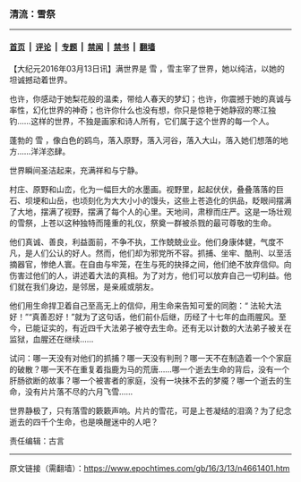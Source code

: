 ### 清流：雪祭

---

#### [首页](../../../..?n4661401) &nbsp;|&nbsp; [评论](../../../../../epoch-comment?n4661401) &nbsp;|&nbsp; [专题](../../../../../epoch-special?n4661401) &nbsp;|&nbsp; [禁闻](../../../../../epoch-news?n4661401) &nbsp;|&nbsp; [禁书](../../../../../books?n4661401) &nbsp;|&nbsp; [翻墙](https://github.com/gfw-breaker/nogfw/blob/master/README.md?n4661401)


<div class="post_content" id="artbody" itemprop="articleBody">
 <!-- article content begin -->
 <p>
  【大纪元2016年03月13日讯】满世界是
  <ok href="https://www.epochtimes.com/gb/tag/%E9%9B%AA.html">
   雪
  </ok>
  ，雪主宰了世界，她以纯洁，以她的坦诚撼动着世界。
 </p>
 <p>
  也许，你感动于她梨花般的温柔，带给人春天的梦幻；也许，你震撼于她的真诚与率性，幻化世界的神奇；也许你什么也没有想，你只是惊艳于她静寂的寒江独钓……这样的世界，不独是画家和诗人所有，它们属于这个世界的每一个人。
 </p>
 <p>
  蓬勃的
  <ok href="https://www.epochtimes.com/gb/tag/%E9%9B%AA.html">
   雪
  </ok>
  ，像白色的鸥鸟，落入原野，落入河谷，落入大山，落入她们想落的地方……洋洋恣肆。
 </p>
 <p>
  世界瞬间圣洁起来，充满祥和与宁静。
 </p>
 <p>
  村庄、原野和山峦，化为一幅巨大的水墨画。视野里，起起伏伏，叠叠落落的巨石、坝埂和山岳，也顷刻化为大大小小的馒头，这些上苍造化的供品，眨眼间摆满了大地，摆满了视野，摆满了每个人的心里。天地间，肃穆而庄严。这是一场壮观的雪祭，上苍以这种独特而隆重的礼仪，祭奠一群被杀戮的最可尊敬的生命。
 </p>
 <p>
  他们真诚、善良，利益面前，不争不执，工作兢兢业业。他们身康体健，气度不凡，是人们公认的好人。然而，他们却为邪党所不容。抓捕、坐牢、酷刑、以至活摘器官，惨绝人寰。在自由与牢笼，在生与死的抉择之间，他们绝不放弃信仰。向伤害过他们的人，讲述着大法的真相。为了对方，他们可以放弃自己一切利益。他们就在我们身边，是邻居，是亲戚或朋友。
 </p>
 <p>
  他们用生命捍卫着自己至高无上的信仰，用生命来告知可爱的同胞：“
  <ok href="https://www.epochtimes.com/gb/tag/%E6%B3%95%E8%BD%AE%E5%A4%A7%E6%B3%95.html">
   法轮大法
  </ok>
  好！”“真善忍好！”就为了这句话，他们前仆后继，历经了十七年的血雨腥风。至今，已能证实的，有近四千大法弟子被夺去生命。还有无以计数的大法弟子被关在监狱，血腥还在继续……
 </p>
 <p>
  试问：哪一天没有对他们的抓捕？哪一天没有判刑？哪一天不在制造着一个个家庭的破散？哪一天不在重复着指鹿为马的荒唐……哪一个逝去生命的背后，没有一个肝肠欲断的故事？哪一个被害者的家庭，没有一块抹不去的梦魇？哪一个逝去的生命，没有片片落不尽的六月飞雪……
 </p>
 <p>
  世界静极了，只有落雪的簌簌声响。片片的雪花，可是上苍凝结的泪滴？为了纪念逝去的四千个生命，也是唤醒迷中的人吧？
 </p>
 <p>
  责任编辑：古言
 </p>
 <!-- article content end -->
 <div id="below_article_ad">
 </div>
</div>


---

原文链接（需翻墙）：https://www.epochtimes.com/gb/16/3/13/n4661401.htm